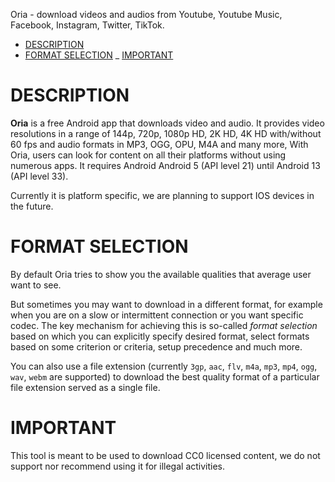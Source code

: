 Oria - download videos and audios from Youtube, Youtube Music, Facebook, Instagram, Twitter, TikTok.

- [DESCRIPTION](#description)
- [FORMAT SELECTION](#format-selection)
_ [IMPORTANT](#important)

# DESCRIPTION
**Oria** is a free Android app that downloads video and audio. It provides video resolutions in a range of 144p, 720p, 1080p HD, 2K HD, 4K HD with/without 60 fps and audio formats in MP3, OGG, OPU, M4A and many more, With Oria, users can look for content on all their platforms without using numerous apps. It requires Android Android 5 (API level 21) until Android 13 (API level 33).

Currently it is platform specific, we are planning to support IOS devices in the future.

# FORMAT SELECTION

By default Oria tries to show you the available qualities that average user want to see.

But sometimes you may want to download in a different format, for example when you are on a slow or intermittent connection or you want specific codec. The key mechanism for achieving this is so-called *format selection* based on which you can explicitly specify desired format, select formats based on some criterion or criteria, setup precedence and much more.

You can also use a file extension (currently `3gp`, `aac`, `flv`, `m4a`, `mp3`, `mp4`, `ogg`, `wav`, `webm` are supported) to download the best quality format of a particular file extension served as a single file.

# IMPORTANT
This tool is meant to be used to download CC0 licensed content, we do not support nor recommend using it for illegal activities.
